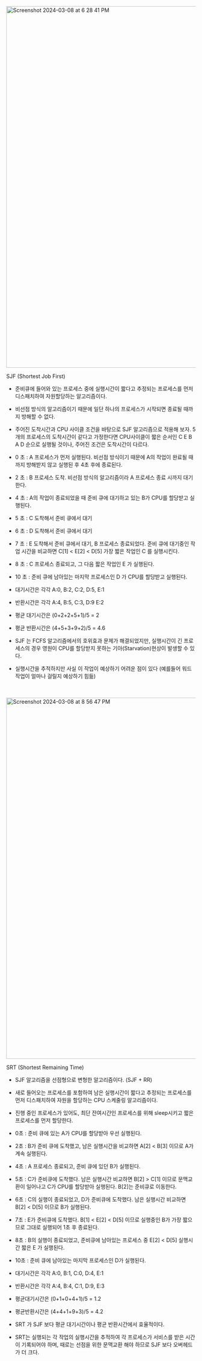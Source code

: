 <img width="961" alt="Screenshot 2024-03-08 at 6 28 41 PM" src="https://github.com/lenn-dev/TIL/assets/37726487/e03eae73-961e-45cf-ada1-a4d39f5f55f6">

SJF (Shortest Job First)
* 준비큐에 들어와 있는 프로세스 중에 실행시간이 짧다고 추정되는 프로세스를 먼저 디스패치하여 자원할당하는 알고리즘이다.
* 비선점 방식의 알고리즘이기 때문에 일단 하나의 프로세스가 시작되면 종료될 때까지 방해할 수 없다.  
* 주어진 도착시간과 CPU 사이클 조건을 바탕으로 SJF 알고리즘으로 적용해 보자. 5개의 프로세스의 도착시간이 같다고 가정한다면 CPU사이클이 짧은 순서인 C E B A D 순으로 실행될 것이나, 주어진 조건은 도착시간이 다르다. 
* 0 초 : A 프로세스가 먼저 실행된다. 비선점 방식이기 때문에 A의 작업이 완료될 때까지 방해받지 않고 실행된 후 4초 후에 종료된다.
* 2 초 : B 프로세스 도착. 비선점 방식의 알고리즘이라 A 프로세스 종료 시까지 대기한다.
* 4 초 : A의 작업이 종료되었을 때 준비 큐에 대기하고 있는 B가 CPU를 할당받고 실행된다.
* 5 초 : C 도착해서 준비 큐에서 대기
* 6 초 : D 도착해서 준비 큐에서 대기
* 7 초 : E 도착해서 준비 큐에서 대기, B 프로세스 종료되었다. 준비 큐에 대기중인 작업 시간을 비교하면 C[1] < E[2] < D[5] 가장 짧은 작업인 C 를 실행시킨다.
* 8 초 : C 프로세스 종료되고, 그 다음 짧은 작업인 E 가 실행된다. 
* 10 초 : 준비 큐에 남아있는 마지막 프로세스인 D 가 CPU를 할당받고 실행된다.

* 대기시간은 각각 A:0, B:2, C:2, D:5, E:1
* 반환시간은 각각 A:4, B:5, C:3, D:9 E:2 
* 평균 대기시간은 (0+2+2+5+1)/5 = 2
* 평균 반환시간은 (4+5+3+9+2)/5 = 4.6


* SJF 는 FCFS 알고리즘에서의 호위효과 문제가 해결되었지만, 실행시간이 긴 프로세스의 경우 영원이 CPU를 할당받지 못하는 기아(Starvation)현상이 발생할 수 있다.
* 실행시간을 추적하지만 사실 이 작업이 예상하기 어려운 점이 있다 (예를들어 워드작업이 얼마나 걸릴지 예상하기 힘듦)
</br>
</br>
<img width="960" alt="Screenshot 2024-03-08 at 8 56 47 PM" src="https://github.com/lenn-dev/TIL/assets/37726487/a2cbfb17-5876-47f1-9a1d-3764c1b6b38e">


SRT (Shortest Remaining Time)
* SJF 알고리즘을 선점형으로 변형한 알고리즘이다. (SJF + RR)
* 새로 들어오는 프로세스를 포함하여 남은 실행시간이 짧다고 추정되는 프로세스를 먼저 디스패치하여 자원을 할당하는 CPU 스케줄링 알고리즘이다.
* 진행 중인 프로세스가 있어도, 최단 잔여시간인 프로세스를 위해 sleep시키고 짧은 프로세스를 먼저 할당한다.
* 0초 : 준비 큐에 있는 A가 CPU를 할당받아 우선 실행된다. 
* 2초 : B가 준비 큐에 도착했고, 남은 실행시간을 비교하면  A[2] < B[3] 이므로 A가 계속 실행된다.
* 4초 : A 프로세스 종료되고, 준비 큐에 있던 B가 실행된다.
* 5초 : C가 준비큐에 도착했다. 남은 실행시간 비교하면 B[2] > C[1] 이므로 문맥교환이 일어나고 C가 CPU를 할당받아 실행된다. B[2]는 준비큐로 이동한다.
* 6초 : C의 실행이 종료되었고, D가 준비큐에 도착했다. 남은 실행시간 비교하면 B[2] < D[5] 이므로 B가 실행된다.
* 7초 : E가 준비큐에 도착했다. B[1] < E[2] < D[5] 이므로 실행중인 B가 가장 짧으므로 그대로 실행되어 1초 후 종료된다.
* 8초 : B의 실행이 종료되었고, 준비큐에 남아있는 프로세스 중  E[2] < D[5] 실행시간 짧은 E 가 실행된다.
* 10초 : 준비 큐에 남아있는 마지막 프로세스인 D가 실행된다.

* 대기시간은 각각 A:0, B:1, C:0, D:4, E:1
* 반환시간은 각각 A:4, B:4, C:1, D:9, E:3
* 평균대기시간은 (0+1+0+4+1)/5 = 1.2
* 평균반환시간은 (4+4+1+9+3)/5 = 4.2


* SRT 가 SJF 보다 평균 대기시간이나 평균 반환시간에서 효율적이다.
* SRT는 실행되는 각 작업의 실행시간을 추적하여 각 프로세스가 서비스를 받은 시간이 기록되어야 하며, 때로는 선점을 위한 문맥교환 해야 하므로 SJF 보다 오버헤드가 더 크다.

